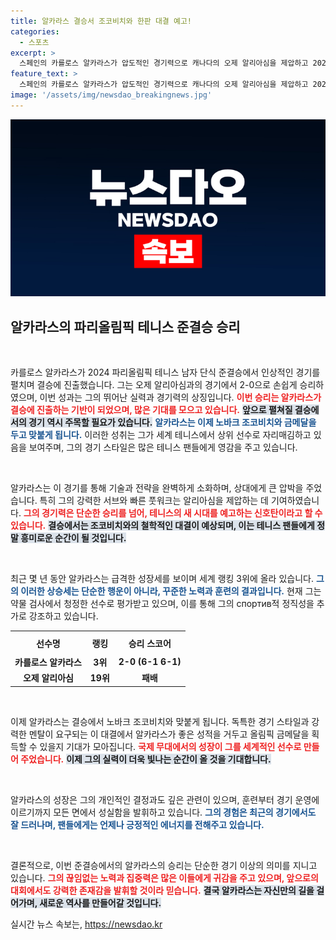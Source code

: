 ```yaml
---
title: 알카라스 결승서 조코비치와 한판 대결 예고!
categories:
  - 스포츠
excerpt: >
  스페인의 카를로스 알카라스가 압도적인 경기력으로 캐나다의 오제 알리아심을 제압하고 2024 파리올림픽 테니스 결승 진출! 이제 세계 1위 노바크 조코비치와 금메달을 놓고 맞붙는다.
feature_text: >
  스페인의 카를로스 알카라스가 압도적인 경기력으로 캐나다의 오제 알리아심을 제압하고 2024 파리올림픽 테니스 결승 진출! 이제 세계 1위 노바크 조코비치와 금메달을 놓고 맞붙는다.
image: '/assets/img/newsdao_breakingnews.jpg'
---
```


<p><img src="/assets/img/newsdao_breakingnews.jpg" alt="pcversion 속보" /></p>

<h2 data-ke-size="size26">알카라스의 파리올림픽 테니스 준결승 승리</h2>

<p data-ke-size="size16">&nbsp;</p>

<p>카를로스 알카라스가 2024 파리올림픽 테니스 남자 단식 준결승에서 인상적인 경기를 펼치며 결승에 진출했습니다. 그는 오제 알리아심과의 경기에서 2-0으로 손쉽게 승리하였으며, 이번 성과는 그의 뛰어난 실력과 경기력의 상징입니다. <b><span style="color: #ee2323;">이번 승리는 알카라스가 결승에 진출하는 기반이 되었으며, 많은 기대를 모으고 있습니다.</span></b> <b><span style="background-color: #21538527;">앞으로 펼쳐질 결승에서의 경기 역시 주목할 필요가 있습니다.</span></b> <b><span style="color: #1a5490;">알카라스는 이제 노바크 조코비치와 금메달을 두고 맞붙게 됩니다.</span></b> 이러한 성취는 그가 세계 테니스에서 상위 선수로 자리매김하고 있음을 보여주며, 그의 경기 스타일은 많은 테니스 팬들에게 영감을 주고 있습니다. </p>

<p data-ke-size="size16">&nbsp;</p>

<p>알카라스는 이 경기를 통해 기술과 전략을 완벽하게 소화하며, 상대에게 큰 압박을 주었습니다. 특히 그의 강력한 서브와 빠른 풋워크는 알리아심을 제압하는 데 기여하였습니다. <b><span style="color: #ee2323;">그의 경기력은 단순한 승리를 넘어, 테니스의 새 시대를 예고하는 신호탄이라고 할 수 있습니다.</span></b> <b><span style="background-color: #21538527;">결승에서는 조코비치와의 철학적인 대결이 예상되며, 이는 테니스 팬들에게 정말 흥미로운 순간이 될 것입니다.</span></b></p>

<p data-ke-size="size16">&nbsp;</p>

<p>최근 몇 년 동안 알카라스는 급격한 성장세를 보이며 세계 랭킹 3위에 올라 있습니다. <b><span style="color: #1a5490;">그의 이러한 상승세는 단순한 행운이 아니라, 꾸준한 노력과 훈련의 결과입니다.</span></b> 현재 그는 약물 검사에서 청정한 선수로 평가받고 있으며, 이를 통해 그의 спортив적 정직성을 추가로 강조하고 있습니다. </p>

<table style="width: 100%; border-collapse: collapse;">
  <tr>
    <th style="text-align: center; height: 30px;"><b>선수명</b></th>
    <th style="text-align: center; height: 30px;"><b>랭킹</b></th>
    <th style="text-align: center; height: 30px;"><b>승리 스코어</b></th>
  </tr>
  <tr>
    <td style="text-align: center; height: 17px;"><b>카를로스 알카라스</b></td>
    <td style="text-align: center; height: 17px;"><b>3위</b></td>
    <td style="text-align: center; height: 17px;"><b>2-0 (6-1 6-1)</b></td>
  </tr>
  <tr>
    <td style="text-align: center; height: 17px;"><b>오제 알리아심</b></td>
    <td style="text-align: center; height: 17px;"><b>19위</b></td>
    <td style="text-align: center; height: 17px;"><b>패배</b></td>
  </tr>
</table>

<p data-ke-size="size16">&nbsp;</p>

<p>이제 알카라스는 결승에서 노바크 조코비치와 맞붙게 됩니다. 독특한 경기 스타일과 강력한 멘탈이 요구되는 이 대결에서 알카라스가 좋은 성적을 거두고 올림픽 금메달을 획득할 수 있을지 기대가 모아집니다. <b><span style="color: #ee2323;">국제 무대에서의 성장이 그를 세계적인 선수로 만들어 주었습니다.</span></b> <b><span style="background-color: #21538527;">이제 그의 실력이 더욱 빛나는 순간이 올 것을 기대합니다.</span></b> </p>

<p data-ke-size="size16">&nbsp;</p>

<p>알카라스의 성장은 그의 개인적인 결정과도 깊은 관련이 있으며, 훈련부터 경기 운영에 이르기까지 모든 면에서 성실함을 발휘하고 있습니다. <b><span style="color: #1a5490;">그의 경험은 최근의 경기에서도 잘 드러나며, 팬들에게는 언제나 긍정적인 에너지를 전해주고 있습니다.</span></b> </p>

<p data-ke-size="size16">&nbsp;</p>

<p>결론적으로, 이번 준결승에서의 알카라스의 승리는 단순한 경기 이상의 의미를 지니고 있습니다. <b><span style="color: #ee2323;">그의 끊임없는 노력과 집중력은 많은 이들에게 귀감을 주고 있으며, 앞으로의 대회에서도 강력한 존재감을 발휘할 것이라 믿습니다.</span></b> <b><span style="background-color: #21538527;">결국 알카라스는 자신만의 길을 걸어가며, 새로운 역사를 만들어갈 것입니다.</span></b></p>
실시간 뉴스 속보는, <a href="https://newsdao.kr" rel="dofollow">https://newsdao.kr</a>



